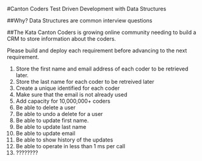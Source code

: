 #Canton Coders Test Driven Development with Data Structures

##Why?
Data Structures are common interview questions

##The Kata
Canton Coders is growing online community needing to build a CRM to store information about the coders.

Please build and deploy each requirement before advancing to the next requirement.


1. Store the first name and email address of each coder to be retrieved later.
2. Store the last name for each coder to be retreived later
3. Create a unique identified for each coder
4. Make sure that the email is not already used
5. Add capacity for 10,000,000+ coders
6. Be able to delete a user
7. Be able to undo a delete for a user
8. Be able to update first name.
9. Be able to update last name
10. Be able to update email
11. Be able to show history of the updates
12. Be able to operate in less than 1 ms per call
13. ????????
